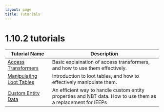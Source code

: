 ```yaml
---
layout: page
title: Tutorials
---
```


# 1.10.2 tutorials


| Tutorial Name                                                                       | Description                                                                                                  |
|-------------------------------------------------------------------------------------|--------------------------------------------------------------------------------------------------------------|
| [Access Transformers](http://tutorials.darkhax.net/tutorials/access_transformers/)  | Basic explaination of access transformers, and how to use them effectively.                                  |
| [Manipulating Loot Tables](http://tutorials.darkhax.net/tutorials/loot_tables/)     | Introduction to loot tables, and how to effectively manipulate them.                                         |
| [Custom Entity Data](http://tutorials.darkhax.net/tutorials/custom_entity_data/)    | An efficient way to handle custom entity properties and NBT data. How to use them as a replacement for IEEPs |
